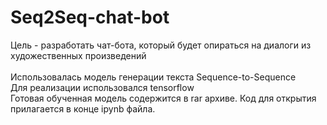 # Seq2Seq-chat-bot

Цель - разработать чат-бота, который будет опираться на диалоги из художественных произведений
<br><br>
Использовалась модель генерации текста Sequence-to-Sequence
<br>
Для реализации использовался tensorflow
<br>
Готовая обученная модель содержится в rar архиве. Код для открытия прилагается в конце ipynb файла.
